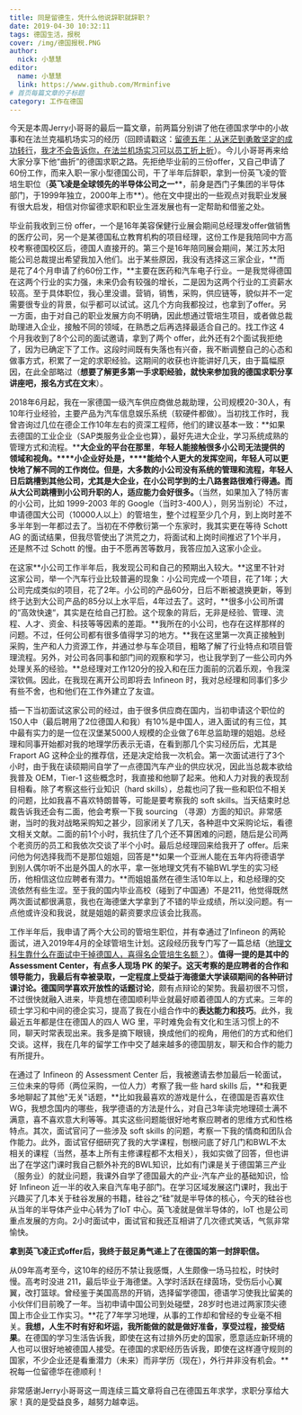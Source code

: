 ```yaml
---
title: 同是留德生，凭什么他说辞职就辞职？
date: 2019-04-30 10:32:11
tags: 德国生活，报税
cover: /img/德国报税.PNG
author: 
  nick: 小慧慧
editor:
  name: 小慧慧
  link: https://www.github.com/Mrminfive
# 首页每篇文章的子标题
category: 工作在德国
---
```


今天是本周Jerry小哥哥的最后一篇文章，前两篇分别讲了他在德国求学中的小故事和在法兰克福机场实习的经历（回顾请戳这：[留德五年：从迷茫到勇敢坚定的成功转行](http://mp.weixin.qq.com/s?__biz=MzI0OTE4MTY1Ng==&mid=2649565014&idx=1&sn=af2a953bd51d24e0fb462fa8acbf0866&chksm=f18ce3e1c6fb6af766c2b0026ad57560bb36aaef29ddc5270d9e043cabff473e9580f41e5c62&scene=21#wechat_redirect)，[我才不会告诉你，在法兰机场实习可以员工折上折](http://mp.weixin.qq.com/s?__biz=MzI0OTE4MTY1Ng==&mid=2649565021&idx=1&sn=613f3bbd838d0305dca58baf3a01f59f&chksm=f18ce3eac6fb6afc2713f2f4ee1885c2f1844a7b6d5190138f2938a72116f237d6b0c16a2580&scene=21#wechat_redirect)）。今儿小哥哥再来给大家分享下他“曲折”的德国求职之路。先拒绝毕业前的三份offer，又自己申请了60份工作，而来入职一家小型德国公司，干了半年后辞职，拿到一份英飞凌的管培生职位（**英飞凌是全球领先的半导体公司之一****，前身是西门子集团的半导体部门，于1999年独立，2000年上市**）。他在文中提出的一些观点对我职业发展有很大启发，相信对你留德求职和职业生涯发展也有一定帮助和借鉴之处。



毕业前我收到三份 offer，一个是16年美容保健行业展会期间总经理发offer做销售的医疗公司，另一个是某德国私立教育机构的项目经理，这份工作是我陪同中方高校考察德国校区后，德国人直接开的。第三个是16年陪同展会期间，某江苏太阳能公司总裁提出希望我加入他们。出于某些原因，我没有选择这三家企业，**而是花了4个月申请了约60份工作，**主要在医药和汽车电子行业。一是我觉得德国在这两个行业的实力强，未来仍会有较强的增长，二是因为这两个行业的工资薪水较高。至于具体职位，我心里没谱。营销，销售，采购，供应链等，貌似并不一定需要很专业的背景，似乎都可以试试。这几个方向我都投过，也拿到了offer。另一方面，由于对自己的职业发展方向不明确，因此想通过管培生项目，或者做总裁助理进入企业，接触不同的领域，在熟悉之后再选择最适合自己的。找工作这 4 个月我收到了8个公司的面试邀请，拿到了两个 offer，此外还有2个面试我拒绝了，因为已确定下了工作。这段时间既有失落也有兴奋，我不断调整自己的心态和做事方式，积累了一定的求职经验。这期间的收获也许能讲好几天，由于篇幅原因，在此全部略过（**想要了解更多第一手求职经验，就快来参加我的德国求职分享讲座吧，报名方式在文末**）。
  

2018年6月起，我在一家德国一级汽车供应商做总裁助理，公司规模20-30人，有10年行业经验，主要产品为汽车信息娱乐系统（软硬件都做）。当初找工作时，我曾咨询过几位在德企工作10年左右的资深工程师，他们的建议基本一致：**如果去德国的工业企业（SAP类服务业企业也算），最好先进大企业，学习系统成熟的管理方式和流程。****大企业的平台在那里**，**年轻人能接触很多小公司无法提供的领域和视角。****小企业好处是，****能给个人更大的发挥空间，年轻人可以更快地了解不同的工作岗位。但是，大多数的小公司没有系统的管理和流程，年轻人日后跳槽到其他公司，尤其是大企业，在小公司学到的土八路套路很难行得通。而从大公司跳槽到小公司升职的人，适应能力会好很多。**（当然，如果加入了特厉害的小公司，比如 1999-2003 年的 Google（当时3-400人），则另当别论）不过，申请德国大公司（10000人以上）的管培生，整个过程至少几个月，到上岗时差不多半年到一年都过去了。当初在不停敷衍第一个东家时，我其实更在等待 Schott AG 的面试结果，但我尽管使出了洪荒之力，将面试和上岗时间推迟了1个半月，还是熬不过 Schott 的慢。由于不愿再苦等数月，我答应加入这家小企业。

  

在这家**小公司工作半年后，我发现公司和自己的预期出入较大。**这里不针对这家公司，举一个汽车行业比较普遍的现象：小公司完成一个项目，花了1年；大公司完成类似的项目，花了2年。小公司的产品60分，日后不断被退换更新，等到终于达到大公司产品的85分以上水平后，4年过去了。这时，**很多小公司所谓的“高效快速“，其实是在给自己打脸。这个现象的背后，无非是经验、管理、流程、人才、资金、科技等等因素的差距。**我所在的小公司，也存在这样那样的问题。不过，任何公司都有很多值得学习的地方。**我在这里第一次真正接触到采购，生产和人力资源工作，并通过参与车企项目，粗略了解了行业特点和项目管理流程。另外，对公司各同事和部门间的观察和学习，也让我学到了一些公司内外处理关系的经验。**总经理对工作120分的投入和在压力面前的沉着乐观，令我深深钦佩。因此，在我现在离开公司即将去 Infineon 时，我对总经理和同事们多少有些不舍，也和他们在工作外建立了友谊。


插一下当初面试这家公司的经过，由于很多供应商在国内，当初申请这个职位的150人中（最后聘用了2位德国人和我）有10%是中国人，进入面试的有三位，其中最有实力的是一位在汉堡某5000人规模的企业做了6年总监助理的姐姐。总经理和同事开始都对我的地理学历表示无语，在看到那几个实习经历后，尤其是 Fraport AG 这种企业的推荐信，还是决定给我一次机会。第一次面试进行了3个小时，由于我在读硕期间自学了一点德国汽车产业的供应状况，因此当总裁本欲给我普及 OEM，Tier-1 这些概念时，我直接和他聊了起来。他和人力对我的表现刮目相看。除了考察这些行业知识（hard skills），总裁也问了我一些和职位不相关的问题，比如我喜不喜欢特朗普等，可能是要考察我的 soft skills。当天结束时总裁告诉我还会有二面，他会考察一下我 sourcing （寻源）方面的知识。非常感谢，当时的我对战略采购知之甚少，回家闭关了几天，各种逛中文采购论坛，看德文相关文献。二面的前1个小时，我抗住了几个还不算困难的问题，随后是公司两个老资历的员工和我依次交谈了半个小时。最后总经理回来给我开了 offer。后来问他为何选择我而不是那位姐姐，回答是**如果一个亚洲人能在五年内将德语学到别人偶尔听不出是外国人的水平，拿一张地理文凭有不输BWL学生的实习经历，他相信这位应聘者有潜力。**而姐姐虽然在德生活10年以上，和总经理的交流依然有些生涩。至于我的国内毕业高校（碰到了中国通）不是211，他觉得既然两次面试都很满意，我也在海德堡大学拿到了不错的毕业成绩，所以没问题。有一点他或许没和我说，就是姐姐的薪资要求应该会比我高。

  
工作半年后，我申请了两个大公司的管培生职位，并有幸通过了Infineon 的两轮面试，进入2019年4月的全球管培生计划。这段经历我专门写了一篇总结（[地理文科生靠什么在面试中干掉德国人，喜得名企管培生名额？](https://mp.weixin.qq.com/s?__biz=MzI0OTE4MTY1Ng==&mid=2649564866&idx=1&sn=6c274695df5cf361855d20e874c5de9f&chksm=f18ce275c6fb6b634555f0a6a4535ae45927a8c03b3533b42afd97d6bd3157b934b517f2203f&token=97052638&lang=zh_CN&scene=21#wechat_redirect)）。**值得一提的是其中的 Assessment Center，有点多人现场 PK 的架子。**这天考察的是应聘者的合作和领导能力，我最后有幸被录取，一定程度上受益于海德堡大学读硕期间的各种研讨课讨论。德国同学喜欢**开放性的话题讨论**，颇有点辩论的架势。我最初很不习惯，不过很快就融入进来，毕竟想在德国顺利毕业就最好顺着德国人的方式来。三年的硕士学习和中间的德企实习，提高了我在小组合作中的**表达能力和技巧**。此外，我最近五年都是住在德国人的四人 WG 里，平时难免会有文化和生活习惯上的不同，聊天时常表现出来。我多是摘下眼镜，换成他们的视角，用他们的方式和他们交谈。这样，我在几年的留学工作中交了越来越多的德国朋友，聊天和合作的能力有所提升。

  
在通过了 Infineon 的 Assessment Center 后，我被邀请去参加最后一轮面试，三位未来的导师（两位采购，一位人力）考察了我一些 hard skills 后，**和我更多地聊起了其他"无关"话题，**比如我最喜欢的游戏是什么，在德国是否喜欢住WG，我想念国内的哪些，我学德语的方法是什么，对自己3年读完地理硕士满不满意，喜不喜欢意大利等等。其实这些问题能很好地考察应聘者的思维方式和性格特点。其次，面试官问了一些涉及 soft skills 的问题，考察一下我的情商和团队合作能力。此外，面试官仔细研究了我的大学课程，刨根问底了好几门和BWL不太相关的课程（当然，基本上所有主修课程都不太相关），我如实做了回答，但也讲出了在学这门课时我自己额外补充的BWL知识，比如有门课是关于德国第三产业（服务业）的就业问题，我课外自学了德国最大的产业-汽车产业的基础知识，恰好 Infineon 近一半的收入来自汽车电子部门。在学习区域发展这门课时，我出于兴趣买了几本关于硅谷发展的书籍，硅谷之“硅”就是半导体的核心，今天的硅谷也从当年的半导体产业中心转为了IoT 中心。英飞凌就是做半导体的，IoT 也是公司重点发展的方向。2小时面试中，面试官和我还互相讲了几次德式笑话，气氛非常愉快。

  

**拿到英飞凌正式offer后，我终于鼓足勇气递上了在德国的第一封辞职信。**

  

从09年高考至今，这10年的经历不禁让我感慨，人生颇像一场马拉松，时快时慢。高考时没进 211，最后毕业于海德堡。入学时活跃在绿茵场，受伤后小心翼翼，改打篮球。曾经鉴于美国高昂的开销，选择留学德国，德语学习使我比留美的小伙伴们目前晚了一年。当初申请中国公司到处碰壁，28岁时也进过两家顶尖德国上市企业工作实习。**花了7年学习地理，从事的工作却和曾经的专业毫不相关。**我想，人生不时有好和坏运，我所能做的就是做好准备，享受过程，接受结果**。在德国的学习生活告诉我，即使在这有过排外历史的国家，愿意适应新环境的人也可以很好地被德国人接受。在德国的求职经历告诉我，即使在这样遵守规则的国家，不少企业还是看重潜力（未来）而非学历（现在），外行并非没有机会。**祝每一位留德华在德顺利！

  
  

非常感谢Jerry小哥哥这一周连续三篇文章将自己在德国五年求学，求职分享给大家！真的是受益良多，越努力越幸运。
